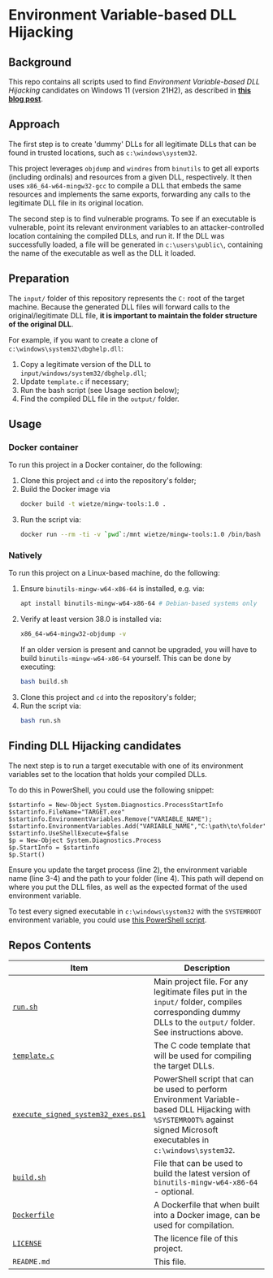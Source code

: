 # Environment Variable-based DLL Hijacking

## Background
This repo contains all scripts used to find _Environment Variable-based DLL Hijacking_ candidates on Windows 11 (version 21H2), as described in **[this blog post](https://wietze.github.io/blog/save-the-environment-variables)**. 


## Approach
The first step is to create 'dummy' DLLs for all legitimate DLLs that can be found in trusted locations, such as `c:\windows\system32`.

This project leverages `objdump` and `windres` from `binutils` to get all exports (including ordinals) and resources from a given DLL, respectively. It then uses `x86_64-w64-mingw32-gcc` to compile a DLL that embeds the same resources and implements the same exports, forwarding any calls to the legitimate DLL file in its original location. 

The second step is to find vulnerable programs. To see if an executable is vulnerable, point its relevant environment variables to an attacker-controlled location containing the compiled DLLs, and run it. If the DLL was successfully loaded, a file will be generated in `c:\users\public\`, containing the name of the executable as well as the DLL it loaded. 

## Preparation
The `input/` folder of this repository represents the `C:` root of the target machine. Because the generated DLL files will forward calls to the original/legitimate DLL file, **it is important to maintain the folder structure of the original DLL**. 

For example, if you want to create a clone of `c:\windows\system32\dbghelp.dll`:
1. Copy a legitimate version of the DLL to `input/windows/system32/dbghelp.dll`;
2. Update `template.c` if necessary;
3. Run the bash script (see Usage section below);
4. Find the compiled DLL file in the `output/` folder.

## Usage
### Docker container
To run this project in a Docker container, do the following:
1. Clone this project and `cd` into the repository's folder;
2. Build the Docker image via 
   ```bash 
   docker build -t wietze/mingw-tools:1.0 .
   ```
3. Run the script via:
   ```bash
   docker run --rm -ti -v `pwd`:/mnt wietze/mingw-tools:1.0 /bin/bash run.sh
   ```

### Natively
To run this project on a Linux-based machine, do the following:
1. Ensure `binutils-mingw-w64-x86-64` is installed, e.g. via:
   ```bash
   apt install binutils-mingw-w64-x86-64 # Debian-based systems only
   ```
2. Verify at least version 38.0 is installed via:
   ```bash
   x86_64-w64-mingw32-objdump -v
   ```
   If an older version is present and cannot be upgraded, you will have to build `binutils-mingw-w64-x86-64` yourself. This can be done by executing:
   ```bash
   bash build.sh
   ```     
3. Clone this project and `cd` into the repository's folder;
4. Run the script via:
   ```bash
   bash run.sh
   ```

## Finding DLL Hijacking candidates
The next step is to run a target executable with one of its environment variables set to the location that holds your compiled DLLs. 

To do this in PowerShell, you could use the following snippet:
```pwsh
$startinfo = New-Object System.Diagnostics.ProcessStartInfo
$startinfo.FileName="TARGET.exe"
$startinfo.EnvironmentVariables.Remove("VARIABLE_NAME");
$startinfo.EnvironmentVariables.Add("VARIABLE_NAME","C:\path\to\folder");
$startinfo.UseShellExecute=$false
$p = New-Object System.Diagnostics.Process
$p.StartInfo = $startinfo
$p.Start()
```
Ensure you update the target process (line 2), the environment variable name (line 3-4) and the path to your folder (line 4). This path will depend on where you put the DLL files, as well as the expected format of the used environment variable.

To test every signed executable in `c:\windows\system32` with the `SYSTEMROOT` environment variable, you could use [this PowerShell script](/execute_signed_system32_exes.ps1). 


## Repos Contents
| Item | Description |
| ---- | ----------- |
| [`run.sh`](/run.sh) | Main project file. For any legitimate files put in the `input/` folder, compiles corresponding dummy DLLs to the `output/` folder. See instructions above. |
| [`template.c`](/template.c) | The C code template that will be used for compiling the target DLLs. |
| [`execute_signed_system32_exes.ps1`](/execute_signed_system32_exes.ps1) | PowerShell script that can be used to perform Environment Variable-based DLL Hijacking with `%SYSTEMROOT%` against signed Microsoft executables in `c:\windows\system32`.  |
| [`build.sh`](/build.sh) | File that can be used to build the latest version of `binutils-mingw-w64-x86-64` - optional. |
| [`Dockerfile`](/Dockerfile) | A Dockerfile that when built into a Docker image, can be used for compilation. |
| [`LICENSE`](/LICENSE) | The licence file of this project. |
| `README.md` | This file. |
